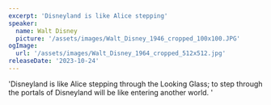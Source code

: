 ```yaml
---
excerpt: 'Disneyland is like Alice stepping'
speaker:
  name: Walt Disney
  picture: '/assets/images/Walt_Disney_1946_cropped_100x100.JPG'
ogImage:
  url: '/assets/images/Walt_Disney_1964_cropped_512x512.jpg'
releaseDate: '2023-10-24'
---
```


'Disneyland is like Alice stepping through the Looking Glass; to step through the portals of Disneyland will be like entering another world.'
